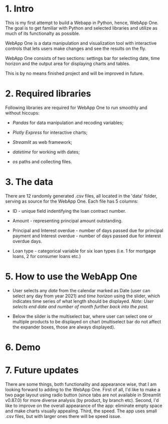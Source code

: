 # 1. Intro
This is my first attempt to build a Webapp in Python, hence, WebApp One. The goal is to get familiar with Python and selected libraries and utilize as much of its functionalty as possible.

WebApp One is a data manipulation and visualization tool with interactive controls that lets users make changes and see the results on the fly.

WebApp One consists of two sections: settings bar for selecting date, time horizon and the output area for displaying charts and tables.

This is by no means finished project and will be improved in future.

# 2. Required libraries
Following libraries are required for WebApp One to run smoothly and without hiccups:

* *Pandas* for data manipulation and recoding variables;

* *Plotly Express* for interactive charts;

* *Streamlit* as web framework;

* *datetime* for working with dates;

* *os* paths and collecting files.

# 3. The data
There are 12 randomly generated .csv files, all located in the 'data' folder, serving as source for the WebApp One. Each file has 5 columns:

* ID - unique field indentifying the loan contract number.

* Amount - representing principal amount outstanding.

* Principal and Interest overdue - number of days passed due for principal payment and Interest overdue - number of days passed due for interest overdue days.

* Loan type - categorical variable for six loan types (i.e. 1 for mortgage loans, 2 for consumer loans etc.)


# 5. How to use the WebApp One
* User selects any *date* from the calendar marked as Date (user can select any day from year 2021) and *time horizon* using the slider, which indicates time series of what length should be displayed. *Note: User selects end date and number of month further back into the past.*

* Below the silder is the multiselect bar, where user can select one or multiple products to be displayed on chart (multiselect bar do not affect the expander boxes, those are always displayed).

# 6. Demo


# 7. Future updates
There are some things, both functionality and appearance wise, that I am looking forward to adding to the WebApp One. First of all, I'd like to make a two page layout using radio button (since tabs are not available in Streamlit v0.87.0) for more diverse analysis (by product, by branch etc). Second, I'd like to improve on the overall appearance of the app: eliminate empty space and make charts visually appealing. Third, the speed. The app uses small .csv files, but with larger ones there will be speed issue.